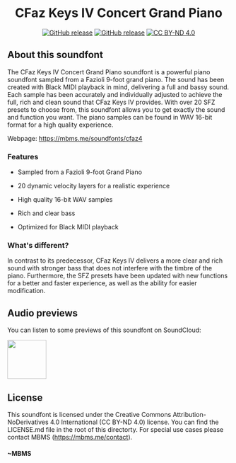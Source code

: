 <h1 align="center">CFaz Keys IV Concert Grand Piano</h1>

<p align="center">
    <a href="https://github.com/MyBlackMIDIScore/CFazKeys/releases/"><img src="https://img.shields.io/github/release/MyBlackMIDIScore/CFazKeys" alt="GitHub release"></a>
    <a href="https://github.com/MyBlackMIDIScore/CFazKeys/releases/"><img src="https://img.shields.io/github/downloads/MyBlackMIDIScore/CFazKeys/total" alt="GitHub release"></a>
    <a href="https://github.com/MyBlackMIDIScore/CFazKeys/blob/master/LICENSE.md"><img src="https://img.shields.io/badge/License-CC%20BY--ND%204.0-blue" alt="CC BY-ND 4.0"></a>
</p>

## About this soundfont

The CFaz Keys IV Concert Grand Piano soundfont is a powerful piano soundfont sampled from a Fazioli 9-foot grand piano. The sound has been created with Black MIDI playback in mind, delivering a full and bassy sound. Each sample has been accurately and individually adjusted to achieve the full, rich and clean sound that CFaz Keys IV provides. With over 20 SFZ presets to choose from, this soundfont allows you to get exactly the sound and function you want. The piano samples can be found in WAV 16-bit format for a high quality experience.

Webpage: https://mbms.me/soundfonts/cfaz4

### Features

- Sampled from a Fazioli 9-foot Grand Piano

- 20 dynamic velocity layers for a realistic experience

- High quality 16-bit WAV samples

- Rich and clear bass

- Optimized for Black MIDI playback

### What's different?

In contrast to its predecessor, CFaz Keys IV delivers a more clear and rich sound with stronger bass that does not interfere with the timbre of the piano.  Furthermore, the SFZ presets have been updated with new functions for a better and faster experience, as well as the ability for easier modification.

## Audio previews

You can listen to some previews of this soundfont on SoundCloud: 

<a href="https://soundcloud.com/mbms-514737238/sets/cfaz4"><img src="https://www.fouroverfour.jukely.com/wp-content/uploads/2017/07/sclogo.png" height=88/></a>

## License

This soundfont is licensed under the Creative Commons Attribution-NoDerivatives 4.0 International (CC BY-ND 4.0) license. You can find the LICENSE.md file in the root of this directorty.
For special use cases please contact MBMS (https://mbms.me/contact).

#### ~MBMS